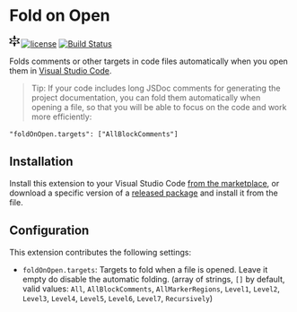 # Fold on Open

[<img src=https://raw.githubusercontent.com/prantlf/vscode-fold-on-open/master/logo.png height=20 alt=Logo>][from the marketplace]
[![license](https://img.shields.io/badge/license-MIT-blue.svg)](./LICENSE)
[![Build Status](https://github.com/prantlf/vscode-fold-on-open/workflows/Test/badge.svg)](https://github.com/prantlf/vscode-fold-on-open/actions)

Folds comments or other targets in code files automatically when you open them in [Visual Studio Code].

> Tip: If your code includes long JSDoc comments for generating the project documentation, you can fold them automatically when opening a file, so that you will be able to focus on the code and work more efficiently:

    "foldOnOpen.targets": ["AllBlockComments"]

## Installation

Install this extension to your Visual Studio Code [from the marketplace], or download a specific version of a [released package] and install it from the file.

## Configuration

This extension contributes the following settings:

* `foldOnOpen.targets`: Targets to fold when a file is opened. Leave it empty do disable the automatic folding. (array of strings, `[]` by default, valid values: `All`, `AllBlockComments`, `AllMarkerRegions`, `Level1`, `Level2`, `Level3`, `Level4`, `Level5`, `Level6`, `Level7`, `Recursively`)

[Visual Studio Code]: https://code.visualstudio.com/
[from the marketplace]: https://marketplace.visualstudio.com/items?itemName=prantlf.fold-on-open
[released package]: https://github.com/prantlf/vscode-fold-on-open/releases
